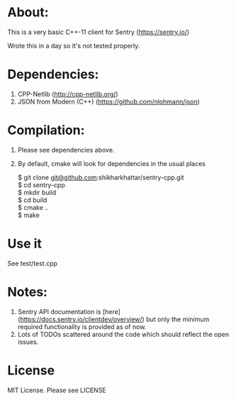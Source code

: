 # About:

This is a very basic C++-11 client for Sentry (https://sentry.io/)

Wrote this in a day so it's not tested properly.


# Dependencies:

1. CPP-Netlib (http://cpp-netlib.org/)
2. JSON from Modern (C++) (https://github.com/nlohmann/json)


# Compilation:

1. Please see dependencies above.
2. By default, cmake will look for dependencies in the usual places

    $ git clone git@github.com:shikharkhattar/sentry-cpp.git  
    $ cd sentry-cpp  
    $ mkdir build  
    $ cd build  
    $ cmake ..  
    $ make  


# Use it

See test/test.cpp


# Notes:

1. Sentry API documentation is [here] (https://docs.sentry.io/clientdev/overview/)
but only the minimum required functionality is provided as of now.
2. Lots of TODOs scattered around the code which should reflect the open issues.


# License

MIT License. Please see LICENSE
